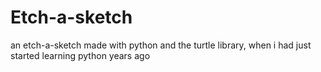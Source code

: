 # Etch-a-sketch
an etch-a-sketch made with python and the turtle library, when i had just started learning python years ago
